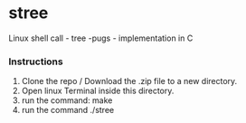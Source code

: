 # stree
 Linux shell call - tree -pugs - implementation in C 
### Instructions
1. Clone the repo / Download the .zip file to a new directory.
2. Open linux Terminal inside this directory.
3. run the command: make
4. run the command ./stree
